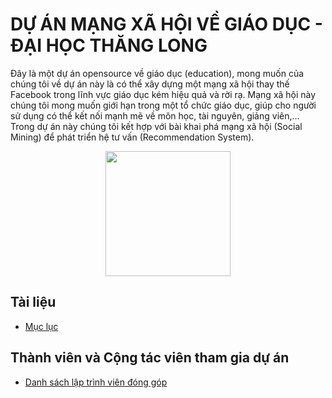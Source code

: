 DỰ ÁN MẠNG XÃ HỘI VỀ GIÁO DỤC - ĐẠI HỌC THĂNG LONG
===================

Đây là một dự án opensource về giáo dục (education), mong muốn của chúng tôi về dự án này là có thể xây dựng
một mạng xã hội thay thế Facebook trong lĩnh vực giáo dục kém hiệu quả và rời rạ. Mạng xã hội này chúng tôi mong
muốn giới hạn trong một tổ chức giáo dục, giúp cho người sử dụng có thể kết nối mạnh mẽ về môn học, tài nguyên,
giảng viên,... Trong dự án này chúng tôi kết hợp với bài khai phá mạng xã hội (Social Mining) để phát triển
hệ tư vấn (Recommendation System).

<p align="center">
 <img src="https://github.com/thang-long-social-network/Documents/blob/master/img/thanglong.png" width="200px" />
</p>

Tài liệu
-------------------

  * [Mục lục](00_index.md)

Thành viên và Cộng tác viên tham gia dự án
------------
 * [Danh sách lập trình viên đóng góp](nhomphattrien.md)

